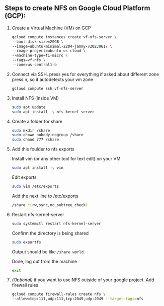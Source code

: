 ## Steps to create NFS on Google Cloud Platform (GCP):

1. Create a Virtual Machine (VM) on GCP
     ```bash
     gcloud compute instances create vf-nfs-server \
     --boot-disk-size=20GB \
     --image=ubuntu-minimal-2204-jammy-v20230617 \
     --image-project=ubuntu-os-cloud \
     --machine-type=f1-micro \
     --tags=vf-nfs \
     --zone=us-central1-b
     ``` 

2. Connect via SSH. press yes for everything if asked about different   zone press n, so it autodetects your vm zone
     ```bash
     gcloud compute ssh vf-nfs-server
     ```

3. Install NFS (inside VM)
     ```bash
     sudo apt update
     sudo apt install -y nfs-kernel-server
     ```

4. Create a folder for share
     ```bash
     sudo mkdir /share
     sudo chown nobody:nogroup /share
     sudo chmod 777 /share
     ```

5. Add this foulder to nfs exports

     Install vim (or any other tool for text edit) on your VM
     ```bash
     sudo apt install -y vim
     ```

     Edit exports
     ```bash
     sudo vim /etc/exports
     ```

     Add the next line to /etc/exports
     ```bash
     /share *(rw,sync,no_subtree_check)
     ```

7. Restart nfs-kernel-server
     ```bash
     sudo systemctl restart nfs-kernel-server
     ```
     
     Confirm the directory is being shared
     ```bash
     sudo exportfs
     ```
     Output should be like `/share world`.
   
     Done, log out from the machine
     ```bash
     exit
     ```

8. *(Optional)* if you want to use NFS outside of your google project. Add firewall rules
     ```bash
     gcloud compute firewall-rules create nfs \
     --allow=tcp:111,udp:111,tcp:2049,udp:2049 --target-tags=nfs
     ```
